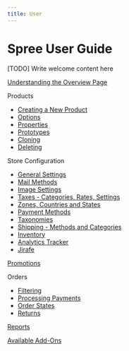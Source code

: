 ```yaml
---
title: User
---
```


# Spree User Guide

[TODO] Write welcome content here

[Understanding the Overview Page](overview.md)

Products  
* [Creating a New Product](products/creating.md)
* [Options](products/options.md)
* [Properties](products/properties.md)
* [Prototypes](products/prototypes.md)
* [Cloning](products/cloning.md)
* [Deleting](products/deleting.md)

Store Configuration
* [General Settings](config/general_settings.md)
* [Mail Methods](config/mail_methods.md)
* [Image Settings](config/images.md)
* [Taxes - Categories, Rates, Settings](config/taxes.md)
* [Zones, Countries and States](config/zones_countries_states.md)
* [Payment Methods](config/payment_methods.md)
* [Taxonomies](config/taxonomies.md)
* [Shipping - Methods and Categories](config/shipping.md)
* [Inventory](config/inventory.md)
* [Analytics Tracker](config/analytics.md)
* [Jirafe](config/jirafe.md)

[Promotions](promotions.md)

Orders
* [Filtering](orders/filtering.md)
* [Processing Payments](orders/processing_payments.md)
* [Order States](orders/order_states.md)
* [Returns](orders/returns.md)

[Reports](reports.md)

[Available Add-Ons](extensions.md)
